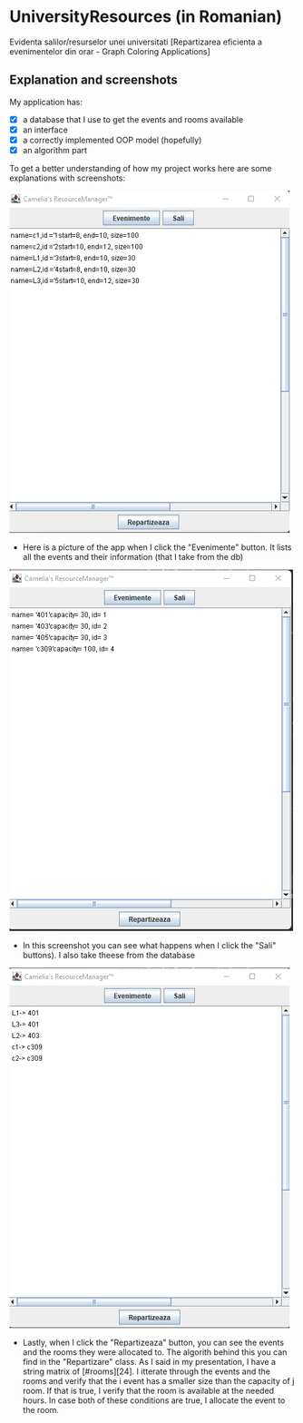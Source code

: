# UniversityResources (in Romanian)

Evidenta salilor/resurselor unei universitati [Repartizarea eficienta a evenimentelor din orar - Graph Coloring Applications]

## Explanation and screenshots
My application has:

- [x] a database that I use to get the events and rooms available
- [x] an interface
- [x] a correctly implemented OOP model (hopefully)
- [x] an algorithm part 

To get a better understanding of how my project works here are some explanations with screenshots:

  ![plot](Screenshots/evenimente.png)

  - Here is a picture of the app when I click the "Evenimente" button. It lists all the events and their information (that I take from the db)
  
  ![plot](Screenshots/sali.png)

  - In this screenshot you can see what happens when I click the "Sali" buttons). I also take theese from the database

  ![plot](Screenshots/rep.png)

  - Lastly, when I click the "Repartizeaza" button, you can see the events and the rooms they were allocated to. The algorith behind this you can find in the "Repartizare" class. As I said in my presentation, I have a string matrix of [#rooms][24]. I itterate through the events and the rooms and verify that the i event has a smaller size than the capacity of j room. If that is true, I verify that the room is available at the needed hours. In case both of these conditions are true, I allocate the event to the room.  

      